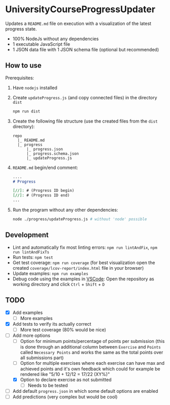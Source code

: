 # UniversityCourseProgressUpdater

Updates a `README.md` file on execution with a visualization of the latest progress state.

- 100% NodeJs without any dependencies
- 1 executable JavaScript file
- 1 JSON data file with 1 JSON schema file (optional but recommended)

## How to use

Prerequisites:

1. Have `nodejs` installed

2. Create `updateProgress.js` (and copy connected files) in the directory `dist`

   ```sh
   npm run dist
   ```

3. Create the following file structure (use the created files from the `dist` directory):

   ```text
   repo
     |_ README.md
     |_ progress
         |_ progress.json
         |_ progress.schema.json
         |_ updateProgress.js
   ```

4. `README.md` begin/end comment:

   ```markdown
   ....
   # Progress

   [//]: # (Progress ID begin)
   [//]: # (Progress ID end)
   ...
   ```

5. Run the program without any other dependencies:

   ```sh
   node ./progress/updateProgress.js # without 'node' possible
   ```

## Development

- Lint and automatically fix most linting errors: `npm run lintAndFix`, `npm run lintAndFixTs`
- Run tests: `npm test`
- Get test coverage: `npm run coverage` (for best visualization open the created `coverage/lcov-report/index.html` file in your browser)
- Update examples: `npm run examples`
- Debug code using the examples in [VSCode](https://code.visualstudio.com/): Open the repository as working directory and click `Ctrl` + `Shift` + `D`

## TODO

- [x] Add examples
  - [ ] More examples
- [x] Add tests to verify its actually correct
  - [ ] More test coverage (80% would be nice)
- [ ] Add more options
  - [ ] Option for minimum points/percentage of points per submission (this is done through an additional column between `Exercise` and `Points` called `Necessary Points` and works the same as the total points over all submissions part)
  - [ ] Option for multiple exercises where each exercise can have max and achieved points and it's own feedback which could for example be rendered like "5/10 + 12/12 = 17/22 (XY%)"
  - [x] Option to declare exercise as not submitted
    - [ ] Needs to be tested
- [ ] Add default `progress.json` in which some default options are enabled
- [ ] Add predictions (very complex but would be cool)
